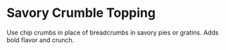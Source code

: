 # Savory Crumble Topping

Use chip crumbs in place of breadcrumbs in savory pies or gratins. Adds bold flavor and crunch.